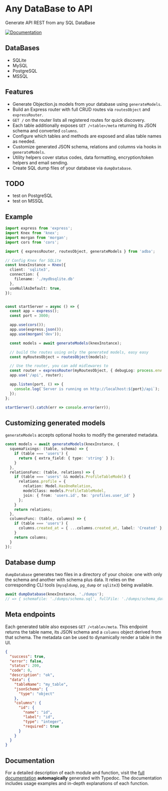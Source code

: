 # Any DataBase to API

Generate API REST from any SQL DataBase

[![Documentation](https://img.shields.io/badge/docs-view-green.svg)](https://joneldiablo.github.io/adba/modules.html)

## DataBases

- SQLite
- MySQL
- PostgreSQL
- MSSQL

## Features

- Generate Objection.js models from your database using `generateModels`.
- Build an Express router with full CRUD routes via `routesObject` and `expressRouter`.
- `GET /` on the router lists all registered routes for quick discovery.
- Each table additionally exposes `GET /<table>/meta` returning its JSON schema and converted `columns`.
- Configure which tables and methods are exposed and alias table names as needed.
- Customize generated JSON schema, relations and columns via hooks in `generateModels`.
- Utility helpers cover status codes, data formatting, encryption/token helpers and email sending.
- Create SQL dump files of your database via `dumpDatabase`.

## TODO

- test on PostgreSQL
- test on MSSQL

## Example

```ts
import express from 'express';
import Knex from 'knex';
import morgan from 'morgan';
import cors from 'cors';

import { expressRouter, routesObject, generateModels } from 'adba';

// Config Knex for SQLite
const knexInstance = Knex({
  client: 'sqlite3',
  connection: {
    filename: './mydbsqlite.db'
  },
  useNullAsDefault: true,
});


const startServer = async () => {
  const app = express();
  const port = 3000;

  app.use(cors());
  app.use(express.json());
  app.use(morgan('dev'));

  const models = await generateModels(knexInstance);

  // build the routes using only the generated models, easy easy
  const myRoutesObject = routesObject(models);

  // Use the router, you can add midlewares to
  const router = expressRouter(myRoutesObject, { debugLog: process.env.ENV !== 'PROD' });
  app.use('/api', router);

  app.listen(port, () => {
    console.log(`Server is running on http://localhost:${port}/api`);
  });
};

startServer().catch(err => console.error(err));
```

## Customizing generated models

`generateModels` accepts optional hooks to modify the generated metadata.

```ts
const models = await generateModels(knexInstance, {
  squemaFixings: (table, schema) => {
    if (table === 'users') {
      return { extra_field: { type: 'string' } };
    }
  },
  relationsFunc: (table, relations) => {
    if (table === 'users' && models.ProfileTableModel) {
      relations.profile = {
        relation: Model.HasOneRelation,
        modelClass: models.ProfileTableModel,
        join: { from: 'users.id', to: 'profiles.user_id' }
      };
    }
    return relations;
  },
  columnsFunc: (table, columns) => {
    if (table === 'users') {
      columns.created_at = { ...columns.created_at, label: 'Created' };
    }
    return columns;
  }
});
```

## Database dump

`dumpDatabase` generates two files in a directory of your choice: one with only
the schema and another with schema plus data. It relies on the corresponding
CLI tools (`mysqldump`, `pg_dump` or `sqlite3`) being available.

```ts
await dumpDatabase(knexInstance, './dumps');
// => { schemaFile: './dumps/schema.sql', fullFile: './dumps/schema_data.sql' }
```

## Meta endpoints

Each generated table also exposes `GET /<table>/meta`. This endpoint returns the
table name, its JSON schema and a `columns` object derived from that schema. The
metadata can be used to dynamically render a table in the UI.

```json
{
  "success": true,
  "error": false,
  "status": 200,
  "code": 0,
  "description": "ok",
  "data": {
    "tableName": "my_table",
    "jsonSchema": {
      "type": "object"
    },
    "columns": {
      "id": {
        "name": "id",
        "label": "id",
        "type": "integer",
        "required": true
      }
    }
  }
}
```

## Documentation

For a detailed description of each module and function, visit the [full documentation](https://joneldiablo.github.io/adba/modules.html) **automagically** generated with Typedoc. The documentation includes usage examples and in-depth explanations of each function.
